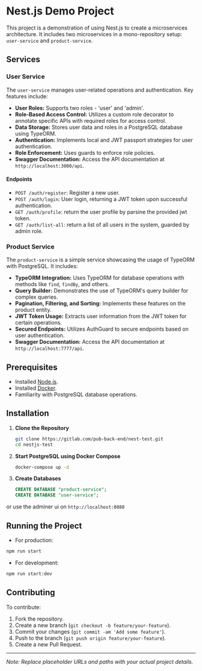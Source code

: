 # Nest.js Demo Project

This project is a demonstration of using Nest.js to create a microservices architecture. It includes two microservices in a mono-repository setup: `user-service` and `product-service`.

## Services

### User Service

The `user-service` manages user-related operations and authentication. Key features include:

- **User Roles:** Supports two roles - 'user' and 'admin'.
- **Role-Based Access Control:** Utilizes a custom role decorator to annotate specific APIs with required roles for access control.
- **Data Storage:** Stores user data and roles in a PostgreSQL database using TypeORM.
- **Authentication:** Implements local and JWT passport strategies for user authentication.
- **Role Enforcement:** Uses guards to enforce role policies.
- **Swagger Documentation:** Access the API documentation at `http://localhost:3000/api`.

#### Endpoints

- `POST /auth/register`: Register a new user.
- `POST /auth/login`: User login, returning a JWT token upon successful authentication.
- `GET /auth/profile`: return the user profile by parsine the provided jwt token.
- `GET /auth/list-all`: return a list of all users in the system, guarded by admin role.
### Product Service

The `product-service` is a simple service showcasing the usage of TypeORM with PostgreSQL. It includes:

- **TypeORM Integration:** Uses TypeORM for database operations with methods like `find`, `findBy`, and others.
- **Query Builder:** Demonstrates the use of TypeORM's query builder for complex queries.
- **Pagination, Filtering, and Sorting:** Implements these features on the product entity.
- **JWT Token Usage:** Extracts user information from the JWT token for certain operations.
- **Secured Endpoints:** Utilizes AuthGuard to secure endpoints based on user authentication.
- **Swagger Documentation:** Access the API documentation at `http://localhost:7777/api`.

## Prerequisites

- Installed [Node.js](https://nodejs.org/).
- Installed [Docker](https://www.docker.com/).
- Familiarity with PostgreSQL database operations.

## Installation

1. **Clone the Repository**

    ```bash
    git clone https://gitlab.com/pub-back-end/nest-test.git
    cd nestjs-test
    ```

2. **Start PostgreSQL using Docker Compose**

    ```bash
    docker-compose up -d
    ```

3. **Create Databases**

    ```sql
    CREATE DATABASE "product-service";
    CREATE DATABASE "user-service";
    ```
or use the adminer ui on `http://localhost:8080`

<!-- 4. **Install Dependencies**

    ```bash
    npm install
    ``` -->

## Running the Project

- For production: 
```bash 
npm run start 
```
- For development: 
```bash 
npm run start:dev
```

## Contributing

To contribute:

1. Fork the repository.
2. Create a new branch (`git checkout -b feature/your-feature`).
3. Commit your changes (`git commit -am 'Add some feature'`).
4. Push to the branch (`git push origin feature/your-feature`).
5. Create a new Pull Request.


---

*Note: Replace placeholder URLs and paths with your actual project details.*

